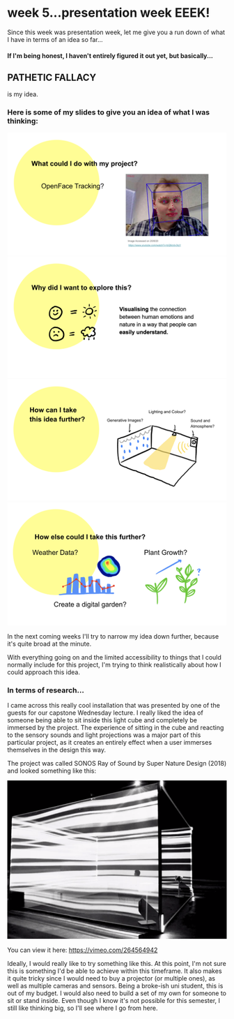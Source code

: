 # week 5...presentation week EEEK!

Since this week was presentation week, let me give you a run down of what I have in terms of an idea so far...

#### If I'm being honest, I haven't entirely figured it out yet, but basically...

## PATHETIC FALLACY

is my idea. 


### Here is some of my slides to give you an idea of what I was thinking:

<img src=https://github.com/yasminhb/slavetothealgorithm/blob/master/week%205/Screen%20Shot%202020-09-05%20at%2010.43.47%20pm.png>

<img src=https://github.com/yasminhb/slavetothealgorithm/blob/master/week%205/Screen%20Shot%202020-09-05%20at%2010.50.07%20pm.png>

<img src=https://github.com/yasminhb/slavetothealgorithm/blob/master/week%205/Screen%20Shot%202020-09-05%20at%2010.50.15%20pm.png>

<img src=https://github.com/yasminhb/slavetothealgorithm/blob/master/week%205/Screen%20Shot%202020-09-05%20at%2010.50.22%20pm.png>



In the next coming weeks I'll try to narrow my idea down further, because it's quite broad at the minute.

With everything going on and the limited accessibility to things that I could normally include for this project, I'm trying to think realistically about how I could approach this idea. 


### In terms of research...

I came across this really cool installation that was presented by one of the guests for our capstone Wednesday lecture. I really liked the idea of someone being able to sit inside this light cube and completely be immersed by the project. The experience of sitting in the cube and reacting to the sensory sounds and light projections was a major part of this particular project, as it creates an entirely effect when a user immerses themselves in the design this way. 

The project was called SONOS Ray of Sound by Super Nature Design (2018) and looked something like this:

<img src=https://github.com/yasminhb/slavetothealgorithm/blob/master/week%205/Screen%20Shot%202020-10-23%20at%206.59.09%20pm.png>

You can view it here: https://vimeo.com/264564942

Ideally, I would really like to try something like this. At this point, I'm not sure this is something I'd be able to achieve within this timeframe. It also makes it quite tricky since I would need to buy a projector (or multiple ones), as well as multiple cameras and sensors. Being a broke-ish uni student, this is out of my budget. I would also need to build a set of my own for someone to sit or stand inside. Even though I know it's not possible for this semester, I still like thinking big, so I'll see where I go from here. 




